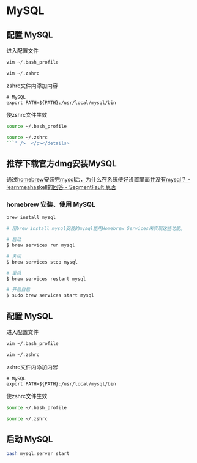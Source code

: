 # MySQL

<p hidden>
[TOC]
</p>

## 配置 MySQL

进入配置文件

```bash
vim ~/.bash_profile

vim ~/.zshrc
```



zshrc文件内添加内容

```bas
# MySQL
export PATH=${PATH}:/usr/local/mysql/bin
```



使zshrc文件生效

```bash
source ~/.bash_profile

source ~/.zshrc
​```' />  </p></details> 
```



## 推荐下载官方dmg安装MySQL

[通过homebrew安装完mysql后，为什么在系统便好设置里面并没有mysql？ - learnmeahaskell的回答 - SegmentFault 思否](https://segmentfault.com/q/1010000014810201/a-1020000014810415)

### homebrew 安装、使用 MySQL

```bash
brew install mysql

# 用brew install mysql安装的mysql能用Homebrew Services来实现这些功能。

# 启动
$ brew services run mysql

# 关闭
$ brew services stop mysql

# 重启
$ brew services restart mysql

# 开启自启
$ sudo brew services start mysql
```


## 配置 MySQL

进入配置文件

```bash
vim ~/.bash_profile

vim ~/.zshrc
```



zshrc文件内添加内容

```bas
# MySQL
export PATH=${PATH}:/usr/local/mysql/bin
```



使zshrc文件生效

```bash
source ~/.bash_profile

source ~/.zshrc
```

## 启动 MySQL

```bash
bash mysql.server start
```

